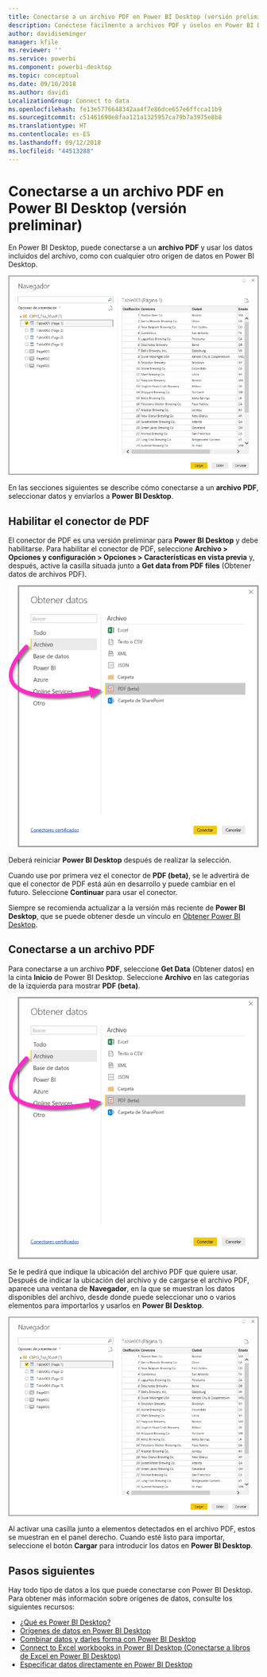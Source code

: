 ```yaml
---
title: Conectarse a un archivo PDF en Power BI Desktop (versión preliminar)
description: Conéctese fácilmente a archivos PDF y úselos en Power BI Desktop
author: davidiseminger
manager: kfile
ms.reviewer: ''
ms.service: powerbi
ms.component: powerbi-desktop
ms.topic: conceptual
ms.date: 09/10/2018
ms.author: davidi
LocalizationGroup: Connect to data
ms.openlocfilehash: fe13e5776648342aa4f7e86dce657e6ffcca11b9
ms.sourcegitcommit: c51461690e8faa121a1325957ca79b7a3975e8b8
ms.translationtype: HT
ms.contentlocale: es-ES
ms.lasthandoff: 09/12/2018
ms.locfileid: "44513288"
---
```

# <a name="connect-to-a-pdf-file-in-power-bi-desktop-preview"></a>Conectarse a un archivo PDF en Power BI Desktop (versión preliminar)
En Power BI Desktop, puede conectarse a un **archivo PDF** y usar los datos incluidos del archivo, como con cualquier otro origen de datos en Power BI Desktop.

![Conectarse a datos en archivos PDF](media/desktop-connect-pdf/connect-pdf_04.png)

En las secciones siguientes se describe cómo conectarse a un **archivo PDF**, seleccionar datos y enviarlos a **Power BI Desktop**.

## <a name="enable-the-pdf-connector"></a>Habilitar el conector de PDF
El conector de PDF es una versión preliminar para **Power BI Desktop** y debe habilitarse. Para habilitar el conector de PDF, seleccione **Archivo > Opciones y configuración > Opciones > Características en vista previa** y, después, active la casilla situada junto a **Get data from PDF files** (Obtener datos de archivos PDF). 

![Habilitar el conector de PDF en Opciones > Características en vista previa](media/desktop-connect-pdf/connect-pdf_01.png)

Deberá reiniciar **Power BI Desktop** después de realizar la selección.

Cuando use por primera vez el conector de **PDF (beta)**, se le advertirá de que el conector de PDF está aún en desarrollo y puede cambiar en el futuro. Seleccione **Continuar** para usar el conector.

Siempre se recomienda actualizar a la versión más reciente de **Power BI Desktop**, que se puede obtener desde un vínculo en [Obtener Power BI Desktop](desktop-get-the-desktop.md). 

## <a name="connect-to-a-pdf-file"></a>Conectarse a un archivo PDF
Para conectarse a un archivo **PDF**, seleccione **Get Data** (Obtener datos) en la cinta **Inicio** de Power BI Desktop. Seleccione **Archivo** en las categorías de la izquierda para mostrar **PDF (beta)**.

![Seleccionar PDF en Get Data (Obtener datos)](media/desktop-connect-pdf/connect-pdf_01.png)

Se le pedirá que indique la ubicación del archivo PDF que quiere usar. Después de indicar la ubicación del archivo y de cargarse el archivo PDF, aparece una ventana de **Navegador**, en la que se muestran los datos disponibles del archivo, desde donde puede seleccionar uno o varios elementos para importarlos y usarlos en **Power BI Desktop**.

![Conectarse a datos en archivos PDF](media/desktop-connect-pdf/connect-pdf_04.png)

Al activar una casilla junto a elementos detectados en el archivo PDF, estos se muestran en el panel derecho. Cuando esté listo para importar, seleccione el botón **Cargar** para introducir los datos en **Power BI Desktop**.


## <a name="next-steps"></a>Pasos siguientes
Hay todo tipo de datos a los que puede conectarse con Power BI Desktop. Para obtener más información sobre orígenes de datos, consulte los siguientes recursos:

* [¿Qué es Power BI Desktop?](desktop-what-is-desktop.md)
* [Orígenes de datos en Power BI Desktop](desktop-data-sources.md)
* [Combinar datos y darles forma con Power BI Desktop](desktop-shape-and-combine-data.md)
* [Connect to Excel workbooks in Power BI Desktop (Conectarse a libros de Excel en Power BI Desktop)](desktop-connect-excel.md)   
* [Especificar datos directamente en Power BI Desktop](desktop-enter-data-directly-into-desktop.md)   

